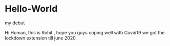 # Hello-World
my debut

Hi Human,
this is Rohit , hope you guys coping well with Covid19
we got the lockdown extension till june 2020

